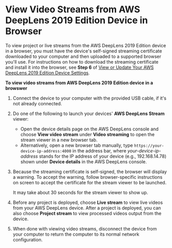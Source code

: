 # View Video Streams from AWS DeepLens 2019 Edition Device in Browser<a name="deeplens-viewing-video-streams-from-v1.1-device-in-browser"></a>

 To view project or live streams from the AWS DeepLens 2019 Edition device in a browser, you must have the device's self\-signed streaming certificate downloaded to your computer and then uploaded to a supported browser you'll use\. For instructions on how to download the streaming certificate and install it into the browser, see **Step 6** of [View or Update Your AWS DeepLens 2019 Edition Device Settings](deeplens-v11-device-view-or-edit-settings.md)\.

**To view video streams from AWS DeepLens 2019 Edition device in a browswer**

1. Connect the device to your computer with the provided USB cable, if it's not already connected\.

1. Do one of the following to launch your devices' **AWS DeepLens Stream** viewer:
   + Open the device details page on the AWS DeepLens console and choose **View video stream** under **Video streaming** to open the stream viewer in a new browser tab\. 
   + Alternatively, open a new browser tab manually, type `https://your-device-ip-address:4000` in the address bar, where *your\-device\-ip\-address* stands for the IP address of your device \(e\.g\., 192\.168\.14\.78\) shown under **Device details** in the AWS DeepLens console\.

1. Because the streaming certificate is self\-signed, the browser will display a warning\. To accept the warning, follow browser\-specific instructions on screen to accept the certificate for the stream viewer to be launched\. 

   It may take about 30 seconds for the stream viewer to show up\.

1.  Before any project is deployed, choose **Live stream** to view live videos from your AWS DeepLens device\. After a project is deployed, you can also choose **Project stream** to view processed videos output from the device\.

1.  When done with viewing video streams, disconnect the device from your computer to return the computer to its normal network configuration\. 